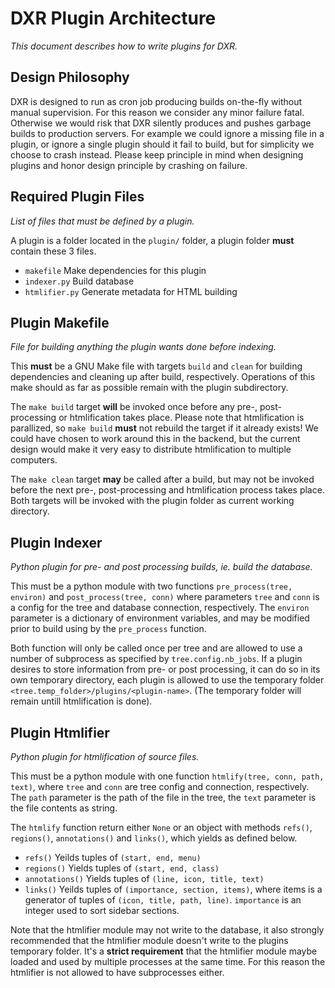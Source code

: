 DXR Plugin Architecture
=======================
_This document describes how to write plugins for DXR._

Design Philosophy
-----------------
DXR is designed to run as cron job producing builds on-the-fly without manual
supervision. For this reason we consider any minor failure fatal.
Otherwise we would risk that DXR silently produces and pushes garbage builds to
production servers. For example we could ignore a missing file in a plugin, or
ignore a single plugin should it fail to build, but for simplicity we choose to
crash instead. Please keep principle in mind when designing plugins and honor
design principle by crashing on failure.


Required Plugin Files
---------------------
_List of files that must be defined by a plugin._

A plugin is a folder located in the `plugin/` folder, a plugin folder **must**
contain these 3 files.

 - `makefile`              Make dependencies for this plugin
 - `indexer.py`            Build database
 - `htmlifier.py`          Generate metadata for HTML building


Plugin Makefile
---------------
_File for building anything the plugin wants done before indexing._

This **must** be a GNU Make file with targets `build` and `clean` for building
dependencies and cleaning up after build, respectively. Operations of this make
should as far as possible remain with the plugin subdirectory.

The `make build` target **will** be invoked once before any pre-,
post-processing or htmlification takes place. Please note that htmlification
is parallized, so `make build` **must** not rebuild the target if it already
exists! We could have chosen to work around this in the backend, but the
current design would make it very easy to distribute htmlification to multiple
computers.

The `make clean` target **may** be called after a build, but may not be invoked
before the next pre-, post-processing and htmlification process takes place.
Both targets will be invoked with the plugin folder as current working directory.


Plugin Indexer
--------------
_Python plugin for pre- and post processing builds, ie. build the database._

This must be a python module with two functions `pre_process(tree, environ)`
and `post_process(tree, conn)` where parameters `tree` and `conn` is a config
for the tree and database connection, respectively.
The `environ` parameter is a dictionary of environment variables, and may be
modified prior to build using by the `pre_process` function.

Both function will only be called once per tree and are allowed to use a
number of subprocess as specified by `tree.config.nb_jobs`.
If a plugin desires to store information from pre- or post processing, it can
do so in its own temporary directory, each plugin is allowed to use the
temporary folder `<tree.temp_folder>/plugins/<plugin-name>`.
(The temporary folder will remain untill htmlification is done).


Plugin Htmlifier
----------------
_Python plugin for htmlification of source files._

This must be a python module with one function `htmlify(tree, conn, path, text)`,
where `tree` and `conn` are tree config and connection, respectively.
The `path` parameter is the path of the file in the tree, the `text` parameter
is the file contents as string.

The `htmlify` function return either `None` or an object with methods `refs()`,
`regions()`, `annotations()` and `links()`, which yields as defined below.

 - `refs()`            Yeilds tuples of `(start, end, menu)`
 - `regions()`         Yields tuples of `(start, end, class)`
 - `annotations()`     Yields tuples of `(line, icon, title, text)`
 - `links()`           Yeilds tuples of `(importance, section, items)`, where
                       items is a generator of tuples of `(icon, title, path, line)`.
                       `importance` is an integer used to sort sidebar sections.

Note that the htmlifier module may not write to the database, it also strongly
recommended that the htmlifier module doesn't write to the plugins temporary
folder. It's a **strict requirement** that the htmlifier module maybe loaded
and used by multiple processes at the same time. For this reason the htmlifier
is not allowed to have subprocesses either.


